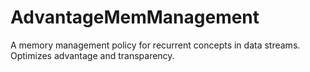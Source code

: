 # AdvantageMemManagement
A memory management policy for recurrent concepts in data streams. Optimizes advantage and transparency.
